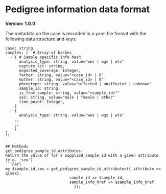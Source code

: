 # Pedigree information data format

**Version: 1.0.0**

The metadata on the case is recorded in a yaml file format with the following data structure and keys:

```
case: string,
samples: [  # Array of hashes
  - { # Sample specific info hash
      analysis_type: string, value="wes | wgs | wts"
      capture_kit: string, 
      expected_coverage: Integer,
      father: string, value="<case_id> | 0"
      mother: string, value="<case_id> | 0"
      phenotype: string, value="affected | unaffected | unknown"
      sample_id: string,
      is_from_sample: string, value="<sample_id>""
      sex: string, value="male | female | other"
      time_point: Integer,
    }
  - {
      analysis_type: string, value="wes | wgs | wts"
    .,
    .,
    }
],
``

## Methods
get_pedigree_sample_id_attributes:
Return the value of for a supplied sample id with a given attribute (e.g. 'sex')
```Perl
my $sample_id_sex = get_pedigree_sample_id_attributes({ attribute => q{sex},
							sample_id => $sample_id,
							sample_info_href => $sample_info_href,
						      });
```
